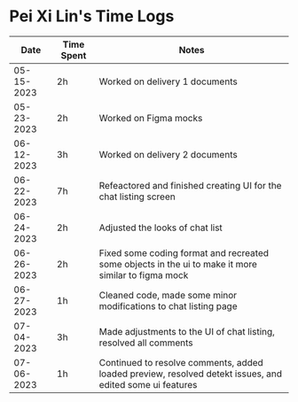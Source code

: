 # Pei Xi Lin's Time Logs

| Date | Time Spent | Notes |
|------|------|-------|
| 05-15-2023     |    2h  |    Worked on delivery 1 documents   |
|   05-23-2023   |   2h   |    Worked on Figma mocks  |
|    06-12-2023  |   3h   |    Worked on delivery 2 documents   |
|    06-22-2023  |   7h   |    Refeactored and finished creating UI for the chat listing screen   |
|    06-24-2023  |   2h   |    Adjusted the looks of chat list  |
|    06-26-2023  |   2h   |    Fixed some coding format and recreated some objects in the ui to make it more similar to figma mock |
|    06-27-2023  |   1h   |    Cleaned code, made some minor modifications to chat listing page |
|    07-04-2023  |   3h   |    Made adjustments to the UI of chat listing, resolved all comments |
|    07-06-2023  |   1h   |    Continued to resolve comments, added loaded preview, resolved detekt issues, and edited some ui features |
